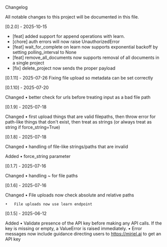 Changelog

All notable changes to this project will be documented in this file.

[0.2.0] - 2025-10-15
* [feat] added support for append operations with learn.
* [chore] auth errors will now raise UnauthorizedError
* [feat] wait_for_complete on learn now supports exponential backoff by setting polling_interval to None
* [feat] remove_all_documents now supports removal of all documents in a single project
* [fix] delete_project now sends the proper payload

[0.1.11] - 2025-07-26
Fixing file upload so metadata can be set correctly

[0.1.10] - 2025-07-20

Changed
  • better check for urls before treating input as a bad file path 

[0.1.9] - 2025-07-18

Changed
  • first upload things that are valid filepaths, then throw error for path-like things that don't exist, then treat as strings (or always treat as string if force_string=True)

[0.1.8] - 2025-07-18

Changed
  • handling of file-like strings/paths that are invalid

Added
  • force_string parameter

[0.1.7] - 2025-07-16

Changed
	•	handling ~ for file paths

[0.1.6] - 2025-07-16

Changed
	•	File uploads now check absolute and relative paths

	•	File uploads now use learn endpoint


[0.1.5] - 2025-06-12

Added
	•	Validate presence of the API key before making any API calls. If the key is missing or empty, a ValueError is raised immediately.
	•	Error messages now include guidance directing users to https://miriel.ai to get an API key
